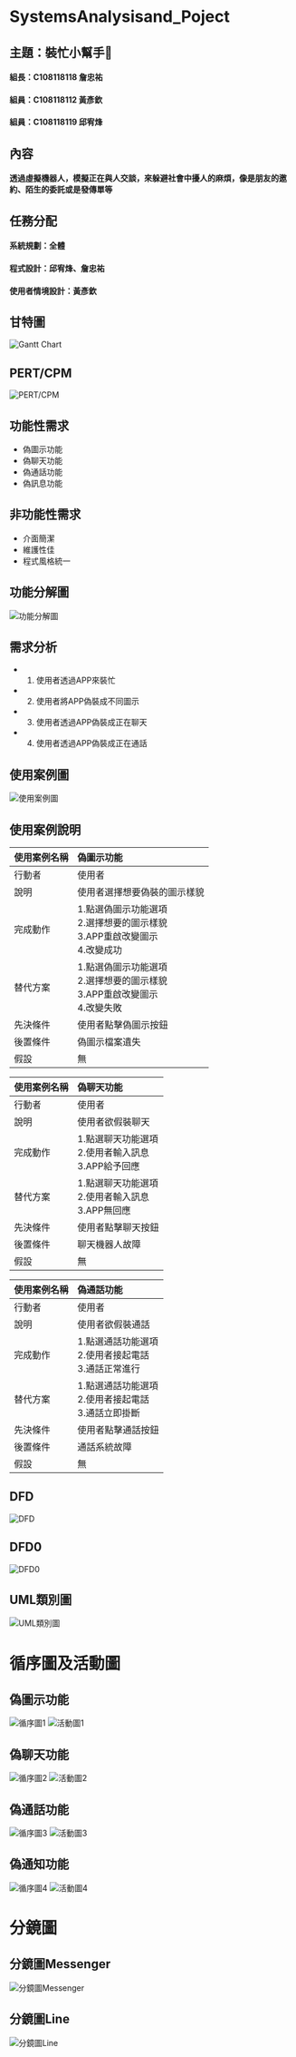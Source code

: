 # SystemsAnalysisand_Poject

## 主題：裝忙小幫手:robot:
#### 組長：C108118118 詹忠祐
#### 組員：C108118112 黃彥欽
#### 組員：C108118119 邱宥烽

## 內容
#### 透過虛擬機器人，模擬正在與人交談，來躲避社會中擾人的麻煩，像是朋友的邀約、陌生的委託或是發傳單等

## 任務分配
#### 系統規劃：全體
#### 程式設計：邱宥烽、詹忠祐
#### 使用者情境設計：黃彥欽

## 甘特圖
![Gantt Chart](https://raw.githubusercontent.com/m0001123/SystemsAnalysisand_Poject/main/Gantt%20Chart.png)
## PERT/CPM
![PERT/CPM](https://i.imgur.com/DiPLuaD.jpg)

## 功能性需求
* 偽圖示功能
* 偽聊天功能
* 偽通話功能
* 偽訊息功能

## 非功能性需求
* 介面簡潔
* 維護性佳
* 程式風格統一

## 功能分解圖
![功能分解圖](https://github.com/m0001123/SystemsAnalysisand_Poject/blob/main/%E7%B3%BB%E7%B5%B1%E5%88%86%E6%9E%90%E8%88%87%E8%A8%AD%E8%A8%88%E5%B0%88%E6%A1%88%E5%8A%9F%E8%83%BD%E5%88%86%E8%A7%A3%E5%9C%96.jpg?raw=true)

## 需求分析
* 1. 使用者透過APP來裝忙
* 2. 使用者將APP偽裝成不同圖示
* 3. 使用者透過APP偽裝成正在聊天
* 4. 使用者透過APP偽裝成正在通話


## 使用案例圖
![使用案例圖](https://github.com/m0001123/SystemsAnalysisand_Poject/blob/main/%E7%B3%BB%E7%B5%B1%E5%88%86%E6%9E%90%E8%88%87%E8%A8%AD%E8%A8%88%E5%B0%88%E6%A1%88%E4%BD%BF%E7%94%A8%E6%A1%88%E4%BE%8B%E5%9C%96.jpg?raw=true)

## 使用案例說明
|使用案例名稱|偽圖示功能|
|:---|:---|
|行動者|使用者|
|說明|使用者選擇想要偽裝的圖示樣貌|
|完成動作|1.點選偽圖示功能選項</br>2.選擇想要的圖示樣貌</br>3.APP重啟改變圖示</br>4.改變成功|
|替代方案|1.點選偽圖示功能選項</br>2.選擇想要的圖示樣貌</br>3.APP重啟改變圖示</br>4.改變失敗|
|先決條件|使用者點擊偽圖示按鈕|
|後置條件|偽圖示檔案遺失|
|假設|無|

|使用案例名稱|偽聊天功能|
|:---|:---|
|行動者|使用者|
|說明|使用者欲假裝聊天|
|完成動作|1.點選聊天功能選項</br>2.使用者輸入訊息</br>3.APP給予回應|
|替代方案|1.點選聊天功能選項</br>2.使用者輸入訊息</br>3.APP無回應|
|先決條件|使用者點擊聊天按鈕|
|後置條件|聊天機器人故障|
|假設|無|

|使用案例名稱|偽通話功能|
|:---|:---|
|行動者|使用者|
|說明|使用者欲假裝通話|
|完成動作|1.點選通話功能選項</br>2.使用者接起電話</br>3.通話正常進行|
|替代方案|1.點選通話功能選項</br>2.使用者接起電話</br>3.通話立即掛斷|
|先決條件|使用者點擊通話按鈕|
|後置條件|通話系統故障|
|假設|無|

## DFD
![DFD](https://raw.githubusercontent.com/m0001123/SystemsAnalysisand_Poject/main/DFD.jpg)

## DFD0
![DFD0](https://raw.githubusercontent.com/m0001123/SystemsAnalysisand_Poject/main/DFD0.jpg)

## UML類別圖
![UML類別圖](https://github.com/m0001123/SystemsAnalysisand_Poject/blob/main/UML%E9%A1%9E%E5%88%A5%E5%9C%96.png?raw=true)

# 循序圖及活動圖
## 偽圖示功能
![循序圖1](https://github.com/m0001123/SystemsAnalysisand_Poject/blob/main/%E5%BE%AA%E5%BA%8F%E5%9C%961.png?raw=true)
![活動圖1](https://github.com/m0001123/SystemsAnalysisand_Poject/blob/main/%E6%B4%BB%E5%8B%95%E5%9C%961.png?raw=true)

## 偽聊天功能
![循序圖2](https://github.com/m0001123/SystemsAnalysisand_Poject/blob/main/%E5%BE%AA%E5%BA%8F%E5%9C%962.png?raw=true)
![活動圖2](https://github.com/m0001123/SystemsAnalysisand_Poject/blob/main/%E6%B4%BB%E5%8B%95%E5%9C%962.png?raw=true)

## 偽通話功能
![循序圖3](https://github.com/m0001123/SystemsAnalysisand_Poject/blob/main/%E5%BE%AA%E5%BA%8F%E5%9C%963.png?raw=true)
![活動圖3](https://github.com/m0001123/SystemsAnalysisand_Poject/blob/main/%E6%B4%BB%E5%8B%95%E5%9C%963.png?raw=true)

## 偽通知功能
![循序圖4](https://github.com/m0001123/SystemsAnalysisand_Poject/blob/main/%E5%BE%AA%E5%BA%8F%E5%9C%964.png?raw=true)
![活動圖4](https://github.com/m0001123/SystemsAnalysisand_Poject/blob/main/%E6%B4%BB%E5%8B%95%E5%9C%964.png?raw=true)

# 分鏡圖
## 分鏡圖Messenger
![分鏡圖Messenger](https://github.com/m0001123/SystemsAnalysisand_Poject/blob/main/%E5%88%86%E9%8F%A1%E5%9C%96Messenger.png)
## 分鏡圖Line
![分鏡圖Line](https://github.com/m0001123/SystemsAnalysisand_Poject/blob/main/%E5%88%86%E9%8F%A1%E5%9C%96Line.png)
